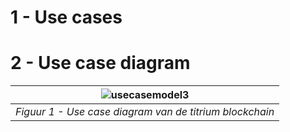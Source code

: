 # 1 - Use cases
# 2 - Use case diagram
| ![usecasemodel3](https://user-images.githubusercontent.com/43604037/136422367-8e00fcb2-cf47-41c7-9f3b-d535aad6d75d.PNG) | 
|:--:| 
| *Figuur 1 - Use case diagram van de titrium blockchain* |
